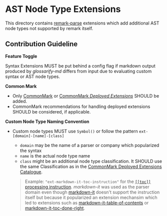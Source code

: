 # AST Node Type Extensions

This directory contains [remark-parse][4] extensions which add additional AST node types not supported by remark itself.

## Contribution Guideline

**Feature Toggle**

Syntax Extensions MUST be put behind a config flag if markdown output produced by *glossarify-md* differs from input due to evaluating custom syntax or AST node types.

**Common Mark**

- Only [CommonMark][1] or [CommonMark *Deployed Extensions*][2] SHOULD be added.
- CommonMark recommendations for handling deployed extensions SHOULD be considered, if applicable.

**Custom Node Type Naming Convention**

- Custom node types MUST use `Symbol()` or follow the pattern `ext-[domain]-[name]-[class]`
  - `domain` may be the name of a parser or company which popularized the syntax
  - `name` is the actual node type name
  - `class` might be an additional node type classification. It SHOULD use the same Classification as in the [CommonMark Deployed Extensions Catalogue][2].

  > Example: `"ext-markdown-it-toc-instruction"` for the [`[[toc]]` processing instruction][3]. *markdown-it* was used as the parser domain even though [markdown-it][5] doesn't support the instruction itself but because it popularized an extension mechansim which led to extensions such as [markdown-it-table-of-contents][6] or [markdown-it-toc-done-right][7].

[1]: https://spec.commonmark.org/0.29 "CommonMark v0.29"
[2]: https://github.com/commonmark/commonmark-spec/wiki/Deployed-Extensions "CommonMark catalogue of Deployed Extensions"
[3]: https://github.com/commonmark/commonmark-spec/wiki/Deployed-Extensions#processing-instruction "Processing Instructions acknowledged by CommonMark as Deployed Extensions"
[4]: https://npmjs.com/package/remark-parse "remark-parse"
[5]: https://npmjs.com/package/markdown-it "markdown-it"
[6]: https://npmjs.com/package/markdown-it-table-of-contents "markdown-it-table-of-contents"
[7]: https://npmjs.com/package/markdown-it-toc-done-right "markdown-it-toc-done-right"
